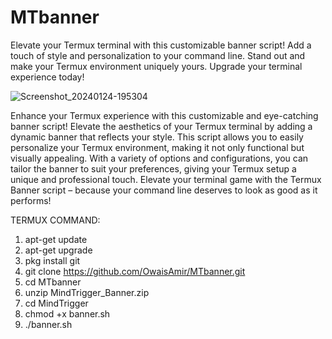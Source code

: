 # MTbanner
Elevate your Termux terminal with this customizable banner script! Add a touch of style and personalization to your command line. Stand out and make your Termux environment uniquely yours. Upgrade your terminal experience today!

![Screenshot_20240124-195304](https://github.com/OwaisAmir/MTbanner/assets/83240869/13cd7491-97cf-4a46-beda-91061213e394)

Enhance your Termux experience with this customizable and eye-catching banner script! Elevate the aesthetics of your Termux terminal by adding a dynamic banner that reflects your style. This script allows you to easily personalize your Termux environment, making it not only functional but visually appealing. With a variety of options and configurations, you can tailor the banner to suit your preferences, giving your Termux setup a unique and professional touch. Elevate your terminal game with the Termux Banner script – because your command line deserves to look as good as it performs!


TERMUX COMMAND:

1) apt-get update
2) apt-get upgrade
3) pkg install git
4) git clone https://github.com/OwaisAmir/MTbanner.git
5) cd MTbanner
6) unzip MindTrigger_Banner.zip
7) cd MindTrigger
8) chmod +x banner.sh
9) ./banner.sh
